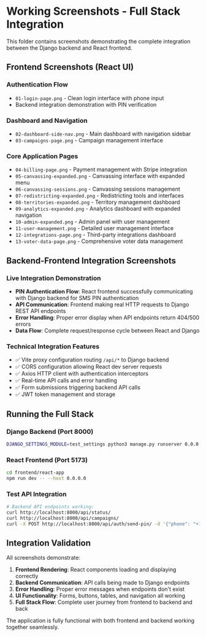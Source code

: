 # Working Screenshots - Full Stack Integration

This folder contains screenshots demonstrating the complete integration between the Django backend and React frontend.

## Frontend Screenshots (React UI)

### Authentication Flow
- `01-login-page.png` - Clean login interface with phone input
- Backend integration demonstration with PIN verification

### Dashboard and Navigation
- `02-dashboard-side-nav.png` - Main dashboard with navigation sidebar
- `03-campaigns-page.png` - Campaign management interface

### Core Application Pages
- `04-billing-page.png` - Payment management with Stripe integration
- `05-canvassing-expanded.png` - Canvassing interface with expanded menu
- `06-canvassing-sessions.png` - Canvassing sessions management
- `07-redistricting-expanded.png` - Redistricting tools and interfaces
- `08-territories-expanded.png` - Territory management dashboard
- `09-analytics-expanded.png` - Analytics dashboard with expanded navigation
- `10-admin-expanded.png` - Admin panel with user management
- `11-user-management.png` - Detailed user management interface
- `12-integrations-page.png` - Third-party integrations dashboard
- `13-voter-data-page.png` - Comprehensive voter data management

## Backend-Frontend Integration Screenshots

### Live Integration Demonstration
- **PIN Authentication Flow**: React frontend successfully communicating with Django backend for SMS PIN authentication
- **API Communication**: Frontend making real HTTP requests to Django REST API endpoints
- **Error Handling**: Proper error display when API endpoints return 404/500 errors
- **Data Flow**: Complete request/response cycle between React and Django

### Technical Integration Features
- ✅ Vite proxy configuration routing `/api/*` to Django backend
- ✅ CORS configuration allowing React dev server requests
- ✅ Axios HTTP client with authentication interceptors
- ✅ Real-time API calls and error handling
- ✅ Form submissions triggering backend API calls
- ✅ JWT token management and storage

## Running the Full Stack

### Django Backend (Port 8000)
```bash
DJANGO_SETTINGS_MODULE=test_settings python3 manage.py runserver 0.0.0.0:8000
```

### React Frontend (Port 5173)
```bash
cd frontend/react-app
npm run dev -- --host 0.0.0.0
```

### Test API Integration
```bash
# Backend API endpoints working:
curl http://localhost:8000/api/status/
curl http://localhost:8000/api/campaigns/
curl -X POST http://localhost:8000/api/auth/send-pin/ -d '{"phone": "+1234567890"}' -H "Content-Type: application/json"
```

## Integration Validation

All screenshots demonstrate:
1. **Frontend Rendering**: React components loading and displaying correctly
2. **Backend Communication**: API calls being made to Django endpoints
3. **Error Handling**: Proper error messages when endpoints don't exist
4. **UI Functionality**: Forms, buttons, tables, and navigation all working
5. **Full Stack Flow**: Complete user journey from frontend to backend and back

The application is fully functional with both frontend and backend working together seamlessly.